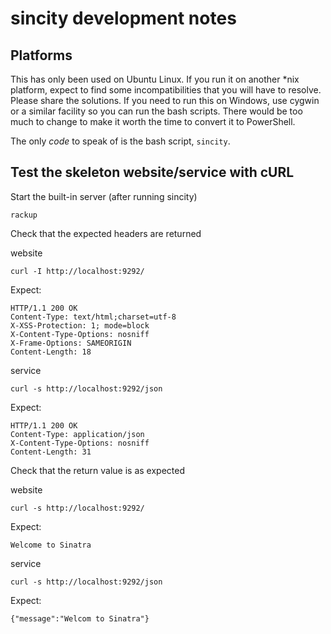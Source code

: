 # sincity development notes

## Platforms

This has only been used on Ubuntu Linux. If you run it on another \*nix platform, expect to find some incompatibilities that you will have to resolve. Please share the solutions. If you need to run this on Windows, use cygwin or a similar facility so you can run the bash scripts. There would be too much to change to make it worth the time to convert it to PowerShell.

The only _code_ to speak of is the bash script, ```sincity```.

## Test the skeleton website/service with cURL

Start the built-in server (after running sincity)

```shell
rackup
```

Check that the expected headers are returned

website

```shell
curl -I http://localhost:9292/
```

Expect:

```shell
HTTP/1.1 200 OK
Content-Type: text/html;charset=utf-8
X-XSS-Protection: 1; mode=block
X-Content-Type-Options: nosniff
X-Frame-Options: SAMEORIGIN
Content-Length: 18
```

service

```shell
curl -s http://localhost:9292/json
```

Expect:

```shell
HTTP/1.1 200 OK
Content-Type: application/json
X-Content-Type-Options: nosniff
Content-Length: 31
```

Check that the return value is as expected

website

```shell
curl -s http://localhost:9292/
```

Expect:

```shell
Welcome to Sinatra
```

service

```shell
curl -s http://localhost:9292/json
```

Expect:

```shell
{"message":"Welcom to Sinatra"}
```
